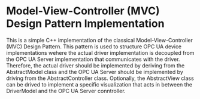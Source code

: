 # Model-View-Controller (MVC) Design Pattern Implementation

This is a simple C++ implementation of the classical Model-View-Controller (MVC) Design Pattern.
This pattern is used to structure OPC UA device implementations wehere the actual driver implementation
is decoupled from the OPC UA Server implementation that communicates with the driver. Therefore,
the actual driver should be implemented by deriving from the AbstractModel class and the 
OPC UA Server should be implemented by driving from the AbstractController class. Optionally,
the AbstractView class can be drived to implement a specific visualization that acts in between
the DriverModel and the OPC UA Server conntroller.
